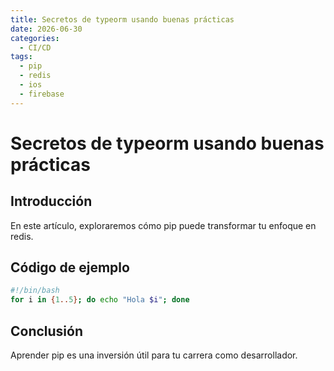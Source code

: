 ```yaml
---
title: Secretos de typeorm usando buenas prácticas
date: 2026-06-30
categories:
  - CI/CD
tags:
  - pip
  - redis
  - ios
  - firebase
---
```


# Secretos de typeorm usando buenas prácticas

## Introducción

En este artículo, exploraremos cómo pip puede transformar tu enfoque en redis.

## Código de ejemplo

```bash
#!/bin/bash
for i in {1..5}; do echo "Hola $i"; done
```

## Conclusión

Aprender pip es una inversión útil para tu carrera como desarrollador.